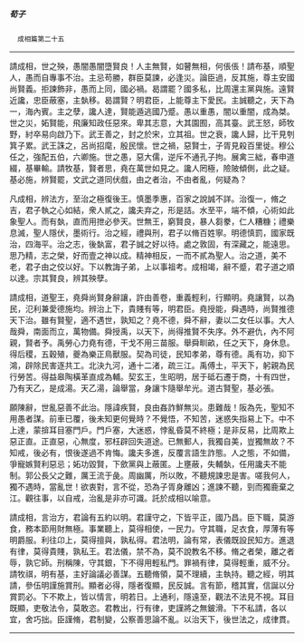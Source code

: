 

##### 荀子
　`成相篇第二十五`

* * *

請成相，世之殃，愚闇愚闇墮賢良！人主無賢，如瞽無相，何倀倀！請布基，順聖人，愚而自專事不治。主忌苟勝，群臣莫諫，必逢災。論臣過，反其施，尊主安國尚賢義。拒諫飾非，愚而上同，國必禍。曷謂罷？國多私，比周還主黨與施。遠賢近讒，忠臣蔽塞，主埶移。曷謂賢？明君臣，上能尊主下愛民。主誠聽之，天下為一，海內賓。主之孽，讒人達，賢能遁逃國乃蹙。愚以重愚，闇以重闇，成為桀。世之災，妬賢能，飛廉知政任惡來。卑其志意，大其園囿，高其臺。武王怒，師牧野，紂卒易向啟乃下。武王善之，封之於宋，立其祖。世之衰，讒人歸，比干見刳箕子累。武王誅之，呂尚招麾，殷民懷。世之禍，惡賢士，子胥見殺百里徙。穆公任之，強配五伯，六卿施。世之愚，惡大儒，逆斥不通孔子拘。展禽三絀，春申道綴，基畢輸。請牧基，賢者思，堯在萬世如見之。讒人罔極，險陂傾側，此之疑。基必施，辨賢罷，文武之道同伏戲，由之者治，不由者亂，何疑為？

凡成相，辨法方，至治之極復後王。慎墨季惠，百家之說誠不詳。治復一，脩之吉，君子執之心如結，衆人貳之，讒夫弃之，形是詰。水至平，端不傾，心術如此象聖人。而有埶，直而用抴必參天。世無王，窮賢良，暴人芻豢，仁人糟糠；禮樂息滅，聖人隱伏，墨術行。治之經，禮與刑，君子以脩百姓寧。明德慎罰，國家既治，四海平。治之志，後埶富，君子誠之好以待。處之敦固，有深藏之，能遠思。思乃精，志之榮，好而壹之神以成。精神相反，一而不貳為聖人。治之道，美不老，君子由之佼以好。下以教誨子弟，上以事祖考。成相竭，辭不蹙，君子道之順以達。宗其賢良，辨其殃孽。

請成相，道聖王，堯舜尚賢身辭讓，許由善卷，重義輕利，行顯明。堯讓賢，以為民，氾利兼愛德施均。辨治上下，貴賤有等，明君臣。堯授能，舜遇時，尚賢推德天下治。雖有賢聖，適不遇世，孰知之？堯不德，舜不辭，妻以二女任以事。大人哉舜，南面而立，萬物備。舜授禹，以天下，尚得推賢不失序。外不避仇，內不阿親，賢者予。禹勞心力堯有德，干戈不用三苗服。舉舜甽畝，任之天下，身休息。得后稷，五穀殖，夔為樂正鳥獸服。契為司徒，民知孝弟，尊有德。禹有功，抑下鴻，辟除民害逐共工。北決九河，通十二渚，疏三江。禹傅土，平天下，躬親為民行勞苦。得益皋陶橫革直成為輔。契玄王，生昭明，居于砥石遷于商，十有四世，乃有天乙，是成湯。天乙湯，論舉當，身讓卞隨舉牟光。道古賢聖，基必張。

願陳辭，世亂惡善不此治。隱諱疾賢，良由姦詐鮮無災。患難哉！阪為先，聖知不用愚者謀。前車已覆，後未知更何覺時？不覺悟，不知苦，迷惑失指易上下。中不上達，蒙揜耳目塞門戶。門戶塞，大迷惑，悖亂昏莫不終極；是非反易，比周欺上惡正直。正直惡，心無度，邪枉辟回失道途。已無郵人，我獨自美，豈獨無故？不知戒，後必有，恨後遂過不肯悔。讒夫多進，反覆言語生詐態。人之態，不如備，爭寵嫉賢利惡忌；妬功毀賢，下歛黨與上蔽匿。上壅蔽，失輔埶，任用讒夫不能制。郭公長父之難，厲王流于彘。周幽厲，所以敗，不聽規諫忠是害。嗟我何人，獨不遇時，當亂世！欲衷對，言不從，恐為子胥身離凶；進諫不聽，剄而獨鹿棄之江。觀往事，以自戒，治亂是非亦可識。託於成相以喻意。

請成相，言治方，君論有五約以明。君謹守之，下皆平正，國乃昌。臣下職，莫游食，務本節用財無極。事業聽上，莫得相使，一民力。守其職，足衣食，厚薄有等明爵服。利往卬上，莫得擅與，孰私得。君法明，論有常，表儀既設民知方。進退有律，莫得貴賤，孰私王。君法儀，禁不為，莫不說教名不移。脩之者榮，離之者辱，孰它師。刑稱陳，守其銀，下不得用輕私門。罪禍有律，莫得輕重，威不分。請牧祺，明有基，主好論議必善謀。五聽脩領，莫不理續，主執持。聽之經，明其請，參伍明謹施賞刑。顯者必得，隱者復顯，民反誠。言有節，稽其實，信誕以分賞罰必。下不欺上，皆以情言，明若日。上通利，隱遠至，觀法不法見不視。耳目既顯，吏敬法令，莫敢恣。君教出，行有律，吏謹將之無鈹滑。下不私請，各以宜，舍巧拙。臣謹脩，君制變，公察善思論不亂。以治天下，後世法之，成律貫。

* * *

